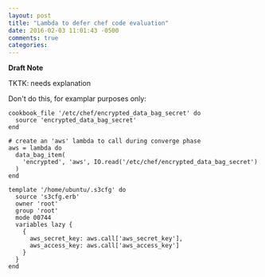 ```yaml
---
layout: post
title: "Lambda to defer chef code evaluation"
date: 2016-02-03 11:01:43 -0500
comments: true
categories:
---
```


**Draft Note**

TKTK: needs explanation

Don't do this, for examplar purposes only:

```
cookbook_file '/etc/chef/encrypted_data_bag_secret' do
  source 'encrypted_data_bag_secret'
end

# create an 'aws' lambda to call during converge phase
aws = lambda do
  data_bag_item(
    'encrypted', 'aws', IO.read('/etc/chef/encrypted_data_bag_secret')
  )
end

template '/home/ubuntu/.s3cfg' do
  source 's3cfg.erb'
  owner 'root'
  group 'root'
  mode 00744
  variables lazy {
    {
      aws_secret_key: aws.call['aws_secret_key'],
      aws_access_key: aws.call['aws_access_key']
    }
  }
end
```
